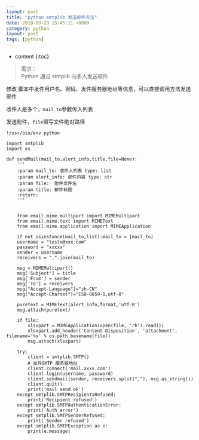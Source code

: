 ```yaml
---
layout: post
title: "python smtplib 发送邮件方法"
date: 2018-09-29 15:45:11 +0800
category: python
layout: post
tags: [python]
---
```

* content
{:toc}

> 需求：  
> Python 通过 smtplib 向多人发送邮件

修改 脚本中发件用户名、密码、发件服务器地址等信息，可以直接调用方法发送邮件  

收件人是多个，`mail_to`参数传入列表

发送附件，`file`填写文件绝对路径

	!/usr/bin/env python
	
	import smtplib
	import os
	
	def sendMail(mail_to,alert_info,title,file=None):
	    '''
	    :param mail_to: 收件人列表 type: list
	    :param alert_info: 邮件内容 type: str
	    :param file:  附件文件名
	    :param title: 邮件标题
	    :return: 
	    '''
	    
	    
	    from email.mime.multipart import MIMEMultipart
	    from email.mime.text import MIMEText
	    from email.mime.application import MIMEApplication
	    
	    if not isinstance(mail_to,list):mail_to = [mail_to]
	    username = "teste@xxx.com"
	    password = "xxxxx"
	    sender = username
	    receivers = ",".join(mail_to)
	
	    msg = MIMEMultipart()
	    msg['Subject'] = title
	    msg['From'] = sender
	    msg['To'] = receivers
	    msg["Accept-Language"]="zh-CN"
	    msg["Accept-Charset"]="ISO-8859-1,utf-8"
	
	    puretext = MIMEText(alert_info,format,'utf-8')
	    msg.attach(puretext)
	    
	    if file:
	        xlsxpart = MIMEApplication(open(file, 'rb').read())
	        xlsxpart.add_header('Content-Disposition', 'attachment', filename='%s' % os.path.basename(file))
	        msg.attach(xlsxpart)
	
	    try:
	        client = smtplib.SMTP()
	        # 发件SMTP 服务器地址
	        client.connect('mail.xxxx.com')
	        client.login(username, password)
	        client.sendmail(sender, receivers.split(","), msg.as_string())
	        client.quit()
	        print('mail send ok')
	    except smtplib.SMTPRecipientsRefused:
	        print('Recipient refused')
	    except smtplib.SMTPAuthenticationError:
	        print('Auth error')
	    except smtplib.SMTPSenderRefused:
	        print('Sender refused')
	    except smtplib.SMTPException as e:
	        print(e.message)
